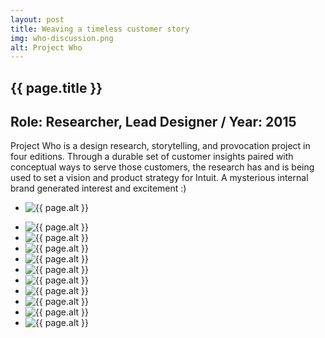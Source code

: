 ```yaml
---
layout: post
title: Weaving a timeless customer story
img: who-discussion.png
alt: Project Who
---
```

<section>
  <h1>{{ page.title }}</h1>
  <h2>Role: Researcher, Lead Designer <span class="lt">/</span> Year: 2015</h2>
  <p>Project Who is a design research, storytelling, and provocation project in four editions. Through a durable set of customer insights paired with conceptual ways to serve those customers, the research has and is being used to set a vision and product strategy for Intuit. A mysterious internal brand generated interest and excitement :)</p>
</section>

<ul class="grid fade grid-full" id="grid-full">
  <li><img src="{{ site.url }}/img/work/who-editions.png" alt="{{ page.alt }}" /></li>
</ul>

<ul class="grid fade" id="grid">
  <li><img src="{{ site.url }}/img/work/who-interview.png" alt="{{ page.alt }}" /></li>
  <li><img src="{{ site.url }}/img/work/who-interviews.png" alt="{{ page.alt }}" /></li>
  <li><img src="{{ site.url }}/img/work/who-clustering.png" alt="{{ page.alt }}" /></li>
  <li><img src="{{ site.url }}/img/work/who-mapping.png" alt="{{ page.alt }}" /></li>
  <li><img src="{{ site.url }}/img/work/who-discussion.png" alt="{{ page.alt }}" /></li>
  <li><img src="{{ site.url }}/img/work/who-filming.png" alt="{{ page.alt }}" /></li>
  <li><img src="{{ site.url }}/img/work/who-provocation1.png" alt="{{ page.alt }}" /></li>
  <li><img src="{{ site.url }}/img/work/who-provocation2.png" alt="{{ page.alt }}" /></li>
  <li><img src="{{ site.url }}/img/work/platform-provocation1.png" alt="{{ page.alt }}" /></li>
  <li><img src="{{ site.url }}/img/work/platform-provocation2.png" alt="{{ page.alt }}" /></li>
</ul>